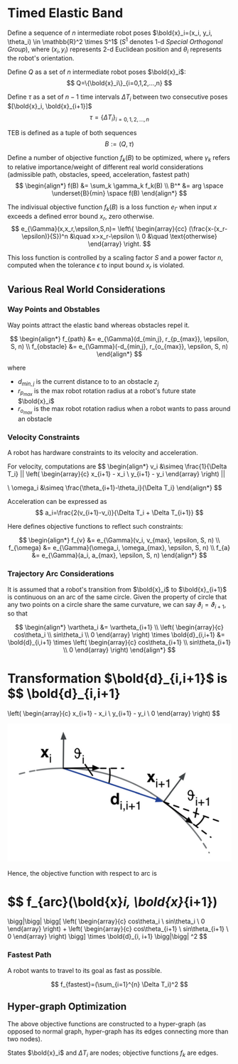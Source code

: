 # Timed Elastic Band

Define a sequence of $n$ intermediate robot poses $\bold{x}_i=(x_i, y_i, \theta_i) \in \mathbb{R}^2 \times S^1$ ($S^1$ denotes 1-d *Special Orthogonal Group*), where $(x_i, y_i)$ represents 2-d Euclidean position and $\theta_i$ represents the robot's orientation.

Define $Q$ as a set of $n$ intermediate robot poses $\bold{x}_i$:
$$
Q=\{\bold{x}_i\}_{i=0,1,2,...,n}
$$

Define $\tau$ as a set of $n-1$ time intervals $\Delta T_i$ between two consecutive poses $[\bold{x}_i, \bold{x}_{i+1}]$
$$
\tau = \{ \Delta T_i \}_{i=0,1,2,...,n}
$$

TEB is defined as a tuple of both sequences
$$
B := (Q, \tau)
$$

Define a number of objective function $f_k(B)$ to be optimized, where $\gamma_k$ refers to relative importance/weight of different real world considerations (admissible path, obstacles, speed, acceleration, fastest path)
$$
\begin{align*}
f(B) &= \sum_k \gamma_k f_k(B)
\\
B^* &= arg \space \underset{B}{min} \space f(B)
\end{align*}
$$

The indivisual objective function $f_k(B)$ is a loss function $e_{\Gamma}$ when input $x$ exceeds a defined error bound $x_r$, zero otherwise.
$$
e_{\Gamma}(x,x_r,\epsilon,S,n)=
\left\{ 
    \begin{array}{cc}
        (\frac{x-(x_r-\epsilon)}{S})^n &\quad x>x_r-\epsilon
        \\
        0 &\quad \text{otherwise}
    \end{array}
\right.
$$

This loss function is controlled by a scaling factor $S$ and a power factor $n$, computed when the tolerance $\epsilon$ to input bound $x_r$ is violated.

## Various Real World Considerations

### Way Points and Obstables

Way points attract the elastic band whereas obstacles repel it.

$$
\begin{align*}
f_{path} &= e_{\Gamma}(d_{min,j}, r_{p_{max}}, \epsilon, S, n)
\\
f_{obstacle} &= e_{\Gamma}(-d_{min,j}, r_{o_{max}}, \epsilon, S, n)
\end{align*}
$$

where 

* $d_{min,j}$ is the current distance to to an obstacle $z_j$
* $r_{p_{max}}$ is the max robot rotation radius at a robot's future state $\bold{x}_i$ 
* $r_{o_{max}}$ is the max robot rotation radius when a robot wants to pass around an obstacle

### Velocity Constraints

A robot has hardware constraints to its velocity and acceleration.

For velocity, computations are
$$
\begin{align*}
v_i &\simeq \frac{1}{\Delta T_i} 
||
\left(
\begin{array}{c}
    x_{i+1} - x_i \\
    y_{i+1} - y_i
\end{array}
\right) 
||

\\
\omega_i &\simeq \frac{\theta_{i+1}-\theta_i}{\Delta T_i}
\end{align*}
$$

Acceleration can be expressed as
$$
a_i=\frac{2(v_{i+1}-v_i)}{\Delta T_i + \Delta T_{i+1}}
$$

Here defines objective functions to reflect such constraints:

$$
\begin{align*}
f_{v} &= e_{\Gamma}(v_i, v_{max}, \epsilon, S, n)
\\
f_{\omega} &= e_{\Gamma}(\omega_i, \omega_{max}, \epsilon, S, n)
\\
f_{a} &= e_{\Gamma}(a_i, a_{max}, \epsilon, S, n)
\end{align*}
$$

### Trajectory Arc Considerations

It is assumed that a robot's transition from $\bold{x}_i$ to $\bold{x}_{i+1}$ is continuous on an arc of the same circle. Given the property of circle that any two points on a circle share the same curvature, we can say $\vartheta_i = \vartheta_{i+1}$, so that

$$
\begin{align*}
\vartheta_i &= \vartheta_{i+1}
\\
\left(
\begin{array}{c}
    cos\theta_i \\
    sin\theta_i \\
    0
\end{array}
\right) 
\times
\bold{d}_{i,i+1}
&=
\bold{d}_{i,i+1}
\times
\left(
\begin{array}{c}
    cos\theta_{i+1} \\
    sin\theta_{i+1} \\
    0
\end{array}
\right) 
\end{align*}
$$

Transformation $\bold{d}_{i,i+1}$ is
$$
\bold{d}_{i,i+1}
=
\left(
\begin{array}{c}
    x_{i+1} - x_i \\
    y_{i+1} - y_i \\
    0
\end{array}
\right) 
$$

![teb_common_arc](imgs/teb_common_arc.png "teb_common_arc")

Hence, the objective function with respect to arc is

$$
f_{arc}(\bold{x}_i, \bold{x}_{i+1})
=
\bigg|\bigg|
    \bigg[
        \left(
            \begin{array}{c}
                cos\theta_i \\
                sin\theta_i \\
                0
            \end{array}
        \right)
        +
        \left(
            \begin{array}{c}
                cos\theta_{i+1} \\
                sin\theta_{i+1} \\
                0
            \end{array}
        \right)
    \bigg]
    \times
    \bold{d}_{i, i+1}
\bigg|\bigg|
^2
$$

### Fastest Path

A robot wants to travel to its goal as fast as possible.

$$
f_{fastest}=(\sum_{i=1}^{n} \Delta T_i)^2
$$

## Hyper-graph Optimization

The above objective functions are constructed to a hyper-graph (as opposed to normal graph, hyper-graph has its edges connecting more than two nodes).

States $\bold{x}_i$ and $\Delta T_i$ are nodes; objective functions $f_k$ are edges.